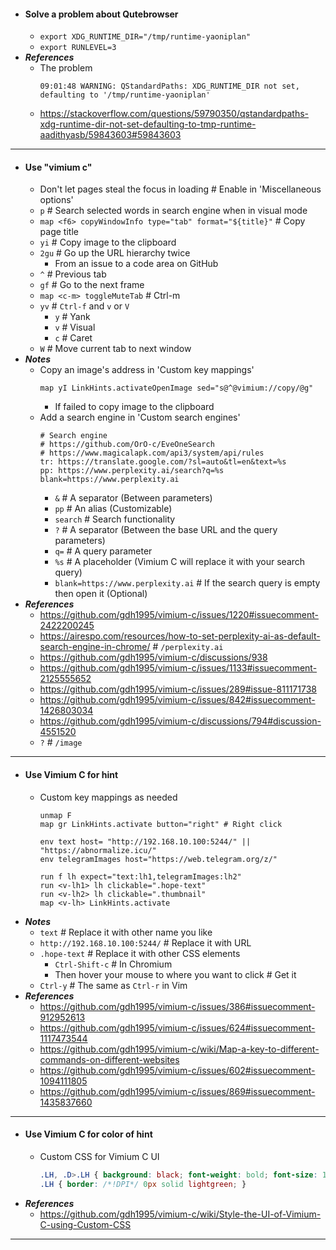 - #### Solve a problem about Qutebrowser
    - `export XDG_RUNTIME_DIR="/tmp/runtime-yaoniplan"`
    - `export RUNLEVEL=3`
- ***References***
    - The problem
      ```
      09:01:48 WARNING: QStandardPaths: XDG_RUNTIME_DIR not set, defaulting to '/tmp/runtime-yaoniplan'
      ```
    - https://stackoverflow.com/questions/59790350/qstandardpaths-xdg-runtime-dir-not-set-defaulting-to-tmp-runtime-aadithyasb/59843603#59843603
- ---
- #### Use "vimium c"
    - Don't let pages steal the focus in loading # Enable in 'Miscellaneous options'
    - `p` # Search selected words in search engine when in visual mode
    - `map <f6> copyWindowInfo type="tab" format="${title}"` # Copy page title
    - `yi` # Copy image to the clipboard
    - `2gu` # Go up the URL hierarchy twice
        - From an issue to a code area on GitHub
    - `^` # Previous tab
    - `gf` # Go to the next frame
    - `map <c-m> toggleMuteTab` # Ctrl-m
    - `yv` # `Ctrl-f` and `v` or `V`
        - `y` # Yank
        - `v` # Visual
        - `c` # Caret
    - `W` # Move current tab to next window
- ***Notes***
    - Copy an image's address in 'Custom key mappings'
      ```
      map yI LinkHints.activateOpenImage sed="s@^@vimium://copy/@g"
      ```
        - If failed to copy image to the clipboard
    - Add a search engine in 'Custom search engines'
      ```
      # Search engine
      # https://github.com/OrO-c/EveOneSearch
      # https://www.magicalapk.com/api3/system/api/rules
      tr: https://translate.google.com/?sl=auto&tl=en&text=%s
      pp: https://www.perplexity.ai/search?q=%s blank=https://www.perplexity.ai
      ```
        - `&` # A separator (Between parameters)
        - `pp` # An alias (Customizable)
        - `search` # Search functionality
        - `?` # A separator (Between the base URL and the query parameters)
        - `q=` # A query parameter
        - `%s` # A placeholder (Vimium C will replace it with your search query)
        - `blank=https://www.perplexity.ai` # If the search query is empty then open it (Optional)
- ***References***
    - https://github.com/gdh1995/vimium-c/issues/1220#issuecomment-2422200245
    - https://airespo.com/resources/how-to-set-perplexity-ai-as-default-search-engine-in-chrome/ # `/perplexity.ai`
    - https://github.com/gdh1995/vimium-c/discussions/938
    - https://github.com/gdh1995/vimium-c/issues/1133#issuecomment-2125555652
    - https://github.com/gdh1995/vimium-c/issues/289#issue-811171738
    - https://github.com/gdh1995/vimium-c/issues/842#issuecomment-1426803034
    - https://github.com/gdh1995/vimium-c/discussions/794#discussion-4551520
    - `?` # `/image`
- ---
- #### Use Vimium C for hint
    - Custom key mappings as needed
      ```
      unmap F
      map gr LinkHints.activate button="right" # Right click
      
      env text host= "http://192.168.10.100:5244/" || "https://abnormalize.icu/"
      env telegramImages host="https://web.telegram.org/z/"
      
      run f lh expect="text:lh1,telegramImages:lh2"
      run <v-lh1> lh clickable=".hope-text"
      run <v-lh2> lh clickable=".thumbnail"
      map <v-lh> LinkHints.activate
      ```
- ***Notes***
    - `text` # Replace it with other name you like
    - `http://192.168.10.100:5244/` # Replace it with URL
    - `.hope-text` # Replace it with other CSS elements
        - `Ctrl-Shift-c` # In Chromium
        - Then hover your mouse to where you want to click # Get it
    - `Ctrl-y` # The same as `Ctrl-r` in Vim
- ***References***
    - https://github.com/gdh1995/vimium-c/issues/386#issuecomment-912952613
    - https://github.com/gdh1995/vimium-c/issues/624#issuecomment-1117473544
    - https://github.com/gdh1995/vimium-c/wiki/Map-a-key-to-different-commands-on-different-websites
    - https://github.com/gdh1995/vimium-c/issues/602#issuecomment-1094111805
    - https://github.com/gdh1995/vimium-c/issues/869#issuecomment-1435837660
- ---
- #### Use Vimium C for color of hint
    - Custom CSS for Vimium C UI
      ```css
      .LH, .D>.LH { background: black; font-weight: bold; font-size: 15px; color: white;}
      .LH { border: /*!DPI*/ 0px solid lightgreen; }
      ```
- ***References***
    - https://github.com/gdh1995/vimium-c/wiki/Style-the-UI-of-Vimium-C-using-Custom-CSS
- ---
